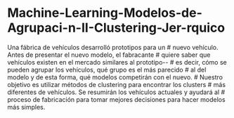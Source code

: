 # Machine-Learning-Modelos-de-Agrupaci-n-II-Clustering-Jer-rquico
Una fábrica de vehículos desarrolló prototipos para un  # nuevo vehículo. Antes de presentar el nuevo modelo, el fabracante  # quiere saber que vehículos existen en el mercado similares al prototipo-- # es decir, cómo se pueden agrupar los vehículos, qué grupo es el más parecido  # al del modelo y de esta forma, qué modelos competirán con el nuevo.  # Nuestro objetivo es utilizar métodos de clustering para encontrar los clusters  # más diferentes de vehículos. Se resumirán los vehículos actuales y ayudará al  # proceso de fabricación para tomar mejores decisiones para hacer modelos más simples.
